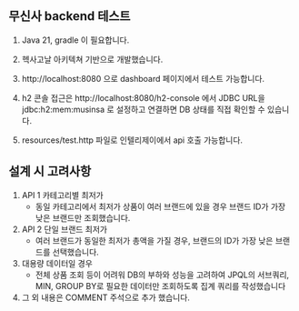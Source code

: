 ## 무신사 backend 테스트


1. Java 21, gradle 이 필요합니다.

2. 헥사고날 아키텍쳐 기반으로 개발했습니다.

3. http://localhost:8080 으로 dashboard 페이지에서 테스트 가능합니다.

4. h2 콘솔 접근은 http://localhost:8080/h2-console 에서 JDBC URL을 jdbc:h2:mem:musinsa 로 설정하고 연결하면 DB 상태를 직접 확인할 수 있습니다.

5. resources/test.http 파일로 인텔리제이에서 api 호출 가능합니다.

## 설계 시 고려사항
1. API 1 카테고리별 최저가
   - 동일 카테고리에서 최저가 상품이 여러 브랜드에 있을 경우 브랜드 ID가 가장 낮은 브랜드만 조회했습니다.
2. API 2 단일 브랜드 최저가
   - 여러 브랜드가 동일한 최저가 총액을 가질 경우, 브랜드의 ID가 가장 낮은 브랜드를 선택했습니다.
3. 대용량 데이터일 경우
   - 전체 상품 조회 등이 어려워 DB의 부하와 성능을 고려하여 JPQL의 서브쿼리, MIN, GROUP BY로 필요한 데이터만 조회하도록 집계 쿼리를 작성했습니다
4. 그 외 내용은 COMMENT 주석으로 추가 했습니다.